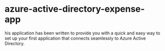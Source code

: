 azure-active-directory-expense-app
==================================

his application has been written to provide you with a quick and easy way to set up your first application that connects seamlessly to Azure Active Directory.